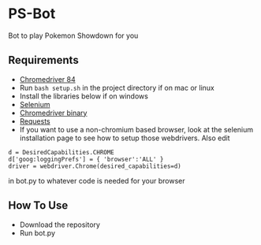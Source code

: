 # PS-Bot
Bot to play Pokemon Showdown for you
## Requirements
- [Chromedriver 84](https://chromedriver.chromium.org/downloads)
- Run `bash setup.sh` in the project directory if on mac or linux
- Install the libraries below if on windows
- [Selenium](https://selenium-python.readthedocs.io/installation.html)
- [Chromedriver binary](https://pypi.org/project/chromedriver-binary/)
- [Requests](https://pypi.org/project/requests/2.7.0/)
- If you want to use a non-chromium based browser, look at the selenium installation page to see how to setup those webdrivers. Also edit 
```
d = DesiredCapabilities.CHROME
d['goog:loggingPrefs'] = { 'browser':'ALL' }
driver = webdriver.Chrome(desired_capabilities=d)
```
in bot.py to whatever code is needed for your browser
## How To Use
- Download the repository
- Run bot.py
